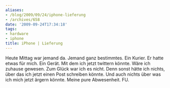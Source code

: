 ```yaml
---
aliases:
- /blog/2009/09/24/iphone-lieferung
- /archives/658
date: '2009-09-24T17:34:18'
tags:
- hardware
- iphone
title: iPhone | Lieferung
---
```


Heute Mittag war jemand da. Jemand ganz bestimmtes. Ein Kurier. Er hatte
etwas für mich. Ein Gerät. Mit dem ich jetzt twittern könnte. Wäre ich
zuhause gewesen. Zum Glück war ich es nicht. Denn sonst hätte ich nichts,
über das ich jetzt einen Post schreiben könnte. Und auch nichts über was
ich mich jetzt ärgern könnte. Meine pure Abwesenheit. FU.